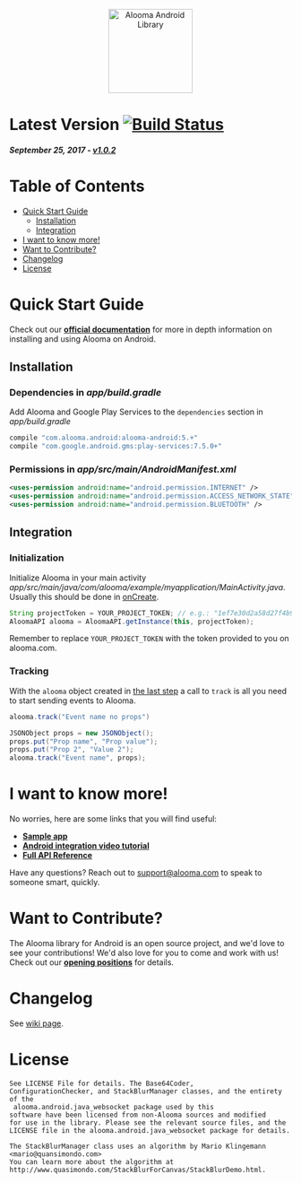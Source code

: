 <p align="center">
  <img src="https://github.com/aloomaio/androidsdk/blob/assets/alooma.png?raw=true" alt="Alooma Android Library" height="150"/>
</p>

# Latest Version [![Build Status](https://travis-ci.org/alooma/alooma-android.svg)](https://travis-ci.org/alooma/alooma-android)

##### _September 25, 2017_ - [v1.0.2](https://github.com/aloomaio/androidsdk/releases/tag/v1.0.2)

# Table of Contents

<!-- MarkdownTOC -->

- [Quick Start Guide](#quick-start-guide)
    - [Installation](#installation)
    - [Integration](#integration)
- [I want to know more!](#i-want-to-know-more)
- [Want to Contribute?](#want-to-contribute)
- [Changelog](#changelog)
- [License](#license)

<!-- /MarkdownTOC -->

<a name="quick-start-guide"></a>
# Quick Start Guide

Check out our **[official documentation](https://support.alooma.com/hc/en-us/articles/214019489-Android-SDK-integration)** for more in depth information on installing and using Alooma on Android.

<a name="installation"></a>
## Installation

### Dependencies in *app/build.gradle*

Add Alooma and Google Play Services to the `dependencies` section in *app/build.gradle*

```gradle
compile "com.alooma.android:alooma-android:5.+"
compile "com.google.android.gms:play-services:7.5.0+"
```

### Permissions in *app/src/main/AndroidManifest.xml*

```xml
<uses-permission android:name="android.permission.INTERNET" />
<uses-permission android:name="android.permission.ACCESS_NETWORK_STATE" />
<uses-permission android:name="android.permission.BLUETOOTH" />
```

<a name="integration"></a>
## Integration

### Initialization

Initialize Alooma in your main activity *app/src/main/java/com/alooma/example/myapplication/MainActivity.java*. Usually this should be done in [onCreate](https://developer.android.com/reference/android/app/Activity.html#onCreate(android.os.Bundle)).

```java
String projectToken = YOUR_PROJECT_TOKEN; // e.g.: "1ef7e30d2a58d27f4b90c42e31d6d7ad" 
AloomaAPI alooma = AloomaAPI.getInstance(this, projectToken);
```
Remember to replace `YOUR_PROJECT_TOKEN` with the token provided to you on alooma.com.

### Tracking

With the `alooma` object created in [the last step](#integration) a call to `track` is all you need to start sending events to Alooma.

```java
alooma.track("Event name no props")

JSONObject props = new JSONObject();
props.put("Prop name", "Prop value");
props.put("Prop 2", "Value 2");
alooma.track("Event name", props);
```

<a name="i-want-to-know-more"></a>
# I want to know more!

No worries, here are some links that you will find useful:
* **[Sample app](https://github.com/aloomaio/sample-android-alooma-integration)**
* **[Android integration video tutorial](https://www.youtube.com/watch?v=KcpOa93eSVs)**
* **[Full API Reference](https://support.alooma.com/hc/en-us/articles/214019489-Android-SDK-integration)**

Have any questions? Reach out to [support@alooma.com](mailto:support@alooma.com) to speak to someone smart, quickly.

<a name="want-to-contribute"></a>
# Want to Contribute?

The Alooma library for Android is an open source project, and we'd love to see your contributions!
We'd also love for you to come and work with us! Check out our **[opening positions](https://alooma.com/jobs/#openings)** for details.

<a name="changelog"></a>
# Changelog

See [wiki page](https://github.com/aloomaio/androidsdk/wiki/Changelog).

<a name="license"></a>
# License

```
See LICENSE File for details. The Base64Coder,
ConfigurationChecker, and StackBlurManager classes, and the entirety of the
 alooma.android.java_websocket package used by this
software have been licensed from non-Alooma sources and modified
for use in the library. Please see the relevant source files, and the
LICENSE file in the alooma.android.java_websocket package for details.

The StackBlurManager class uses an algorithm by Mario Klingemann <mario@quansimondo.com>
You can learn more about the algorithm at
http://www.quasimondo.com/StackBlurForCanvas/StackBlurDemo.html.
```
